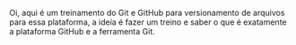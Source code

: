 Oi, aqui é um treinamento do Git e GitHub para versionamento de arquivos para essa plataforma,
a ideía é fazer um treino e saber o que é exatamente a plataforma GitHub e a ferramenta Git.